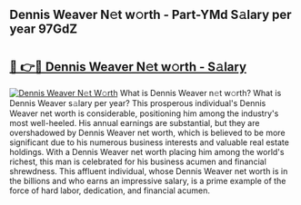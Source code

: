 ## Dennis Weaver N𝚎t w𝚘rth - Part-YMd S𝚊lary per year 97GdZ

# <h2><a href="http://gc0a0w.nevu.top/?p=Dennis+Weaver">🔗 👉🔴 Dennis Weaver N𝚎t w𝚘rth - S𝚊lary</a></h2>

[![Dennis Weaver N𝚎t W𝚘rth](https://i.imgur.com/Oavwk0R.jpeg)](http://gc0a0w.nevu.top/?p=Dennis+Weaver)
What is Dennis Weaver n𝚎t w𝚘rth? What is Dennis Weaver s𝚊lary per year?
This prosperous individual's Dennis Weaver net worth is considerable, positioning him among the industry's most well-heeled. His annual earnings are substantial, but they are overshadowed by Dennis Weaver net worth, which is believed to be more significant due to his numerous business interests and valuable real estate holdings. With a Dennis Weaver net worth placing him among the world's richest, this man is celebrated for his business acumen and financial shrewdness. This affluent individual, whose Dennis Weaver net worth is in the billions and who earns an impressive salary, is a prime example of the force of hard labor, dedication, and financial acumen.
